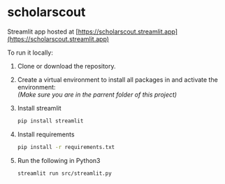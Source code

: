 # scholarscout

Streamlit app hosted at [https://scholarscout.streamlit.app](https://scholarscout.streamlit.app)

To run it locally:

1. Clone or download the repository.

2. Create a virtual environment to install all packages in and activate the environment:  
   _(Make sure you are in the parrent folder of this project)_

3. Install streamlit
	```sh
	pip install streamlit
	```

4. Install requirements
	```sh
	pip install -r requirements.txt
	```

4. Run the following in Python3
	```sh
	streamlit run src/streamlit.py
	```
